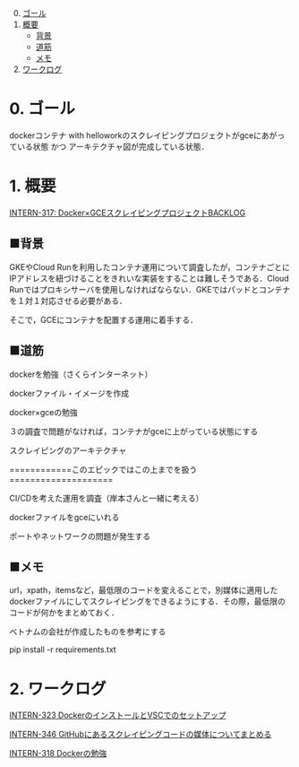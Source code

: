 0. [ゴール](#ゴール)
1. [概要](#概要)
   - [背景](#背景)
   - [道筋](#道筋)
   - [メモ](#メモ)
2. [ワークログ](#ワークログ)

# 0. ゴール
dockerコンテナ with helloworkのスクレイピングプロジェクトがgceにあがっている状態 かつ アーキテクチャ図が完成している状態．

# 1. 概要
[INTERN-317: Docker×GCEスクレイピングプロジェクトBACKLOG](https://remotesalesproject.atlassian.net/browse/INTERN-317[)
 

## ■背景
GKEやCloud Runを利用したコンテナ運用について調査したが，コンテナごとにIPアドレスを紐づけることをきれいな実装をすることは難しそうである．Cloud Runではプロキシサーバを使用しなければならない．GKEではパッドとコンテナを１対１対応させる必要がある．

そこで，GCEにコンテナを配置する運用に着手する．

## ■道筋
dockerを勉強（さくらインターネット）

dockerファイル・イメージを作成

docker×gceの勉強

３の調査で問題がなければ，コンテナがgceに上がっている状態にする

スクレイピングのアーキテクチャ

============このエピックではこの上までを扱う====================

CI/CDを考えた運用を調査（岸本さんと一緒に考える）

dockerファイルをgceにいれる

ポートやネットワークの問題が発生する

## ■メモ
url，xpath，itemsなど，最低限のコードを変えることで，別媒体に適用したdockerファイルにしてスクレイピングをできるようにする．その際，最低限のコードが何かをまとめておく．

ベトナムの会社が作成したものを参考にする

pip install -r requirements.txt

# 2. ワークログ
[INTERN-323 DockerのインストールとVSCでのセットアップ](https://github.com/PantaRhei-Developer/WIKI-PantaRhei/blob/main/WorkMemo/INTERN-323%20Docker%E3%81%AE%E3%82%A4%E3%83%B3%E3%82%B9%E3%83%88%E3%83%BC%E3%83%AB%E3%81%A8VSC%E3%81%A7%E3%81%AE%E3%82%BB%E3%83%83%E3%83%88%E3%82%A2%E3%83%83%E3%83%97%20%20.md)

[INTERN-346 GitHubにあるスクレイピングコードの媒体についてまとめる](https://github.com/PantaRhei-Developer/WIKI-PantaRhei/blob/main/WorkMemo/INTERN-346%20GitHub%E3%81%AB%E3%81%82%E3%82%8B%E3%82%B9%E3%82%AF%E3%83%AC%E3%82%A4%E3%83%94%E3%83%B3%E3%82%B0%E3%82%B3%E3%83%BC%E3%83%89%E3%81%AE%E5%AA%92%E4%BD%93%E3%81%AB%E3%81%A4%E3%81%84%E3%81%A6%E3%81%BE%E3%81%A8%E3%82%81%E3%82%8B.md)

[INTERN-318 Dockerの勉強](https://github.com/PantaRhei-Developer/WIKI-PantaRhei/blob/main/WorkMemo/INTERN-318%20Docker%E3%81%AE%E5%8B%89%E5%BC%B7.md)
